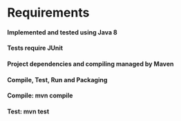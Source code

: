 # Requirements

#### Implemented and tested using Java 8

#### Tests require JUnit

#### Project dependencies and compiling managed by Maven

#### Compile, Test, Run and Packaging

#### Compile: mvn compile

#### Test: mvn test
